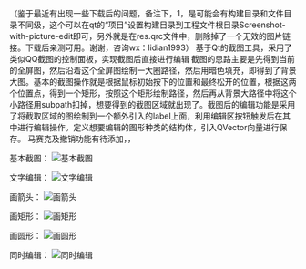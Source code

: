 （鉴于最近有出现一些下载后的问题，备注下，1，是可能会有构建目录和文件目录不同级，这个可以在qt的“项目”设置构建目录到工程文件根目录Screenshot-with-picture-edit即可，另外就是在res.qrc文件中，删除掉了一个无效的图片链接。下载后亲测可用。谢谢，咨询wx：lidian1993）
基于Qt的截图工具，采用了类似QQ截图的控制面板，实现截图后直接进行编辑
截图的思路主要是先得到当前的全屏图，然后沿着这个全屏图绘制一大圈路径，然后用暗色填充，即得到了背景大图。基本的截图操作就是根据鼠标初始按下的位置和最终松开的位置，根据这两个位置点，得到一个矩形，按照这个矩形绘制路径，然后再从背景大路径中将这个小路径用subpath扣掉，想要得到的截图区域就出现了。截图后的编辑功能是采用了将截取区域的图绘制到一个额外引入的label上面，利用编辑区按钮触发后在其中进行编辑操作。定义想要编辑的图形种类的结构体，引入QVector向量进行保存。 
马赛克及撤销功能有待添加，，

基本截图：
![基本截图](https://github.com/lidian53/Screenshot-with-picture-edit-Based-on-Qt/blob/master/screenimage/ima1.jpg)

文字编辑：
![文字编辑](https://github.com/lidian53/Screenshot-with-picture-edit-Based-on-Qt/blob/master/screenimage/ima.jpg)

画箭头：
![画箭头](https://github.com/lidian53/Screenshot-with-picture-edit-Based-on-Qt/blob/master/screenimage/ima2.jpg)

画矩形：
![画矩形](https://github.com/lidian53/Screenshot-with-picture-edit-Based-on-Qt/blob/master/screenimage/ima3.jpg)

画圆形：
![画圆形](https://github.com/lidian53/Screenshot-with-picture-edit-Based-on-Qt/blob/master/screenimage/ima4.jpg)

同时编辑：
![同时编辑](https://github.com/lidian53/Screenshot-with-picture-edit-Based-on-Qt/blob/master/screenimage/ima5.jpg)
